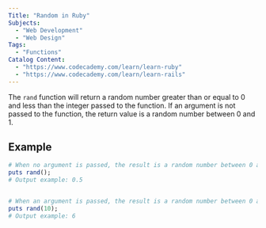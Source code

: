 ```yaml
---
Title: "Random in Ruby"
Subjects:
  - "Web Development"
  - "Web Design"
Tags:
  - "Functions"
Catalog Content:
  - "https://www.codecademy.com/learn/learn-ruby"
  - "https://www.codecademy.com/learn/learn-rails"
---
```


The `rand` function will return a random number greater than or equal to 0 and less than the integer passed to the function. If an argument is not passed to the function, the return value is a random number between 0 and 1.

## Example

```ruby
# When no argument is passed, the result is a random number between 0 and 1.
puts rand();
# Output example: 0.5
```

```ruby

# When an argument is passed, the result is a random number between 0 and the argument.
puts rand(10);
# Output example: 6
```

